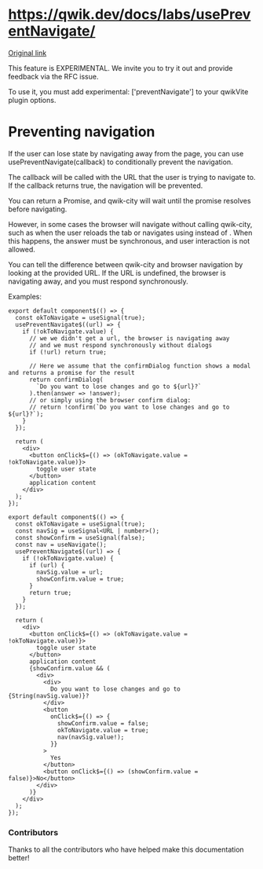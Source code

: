 # https://qwik.dev/docs/labs/usePreventNavigate/

[Original link](https://qwik.dev/docs/labs/usePreventNavigate/)

This feature is EXPERIMENTAL. We invite you to try it out and provide feedback via the RFC issue.

To use it, you must add experimental: ['preventNavigate'] to your qwikVite plugin options.

# Preventing navigation

If the user can lose state by navigating away from the page, you can use usePreventNavigate(callback) to conditionally prevent the navigation.

The callback will be called with the URL that the user is trying to navigate to. If the callback returns true, the navigation will be prevented.

You can return a Promise, and qwik-city will wait until the promise resolves before navigating.

However, in some cases the browser will navigate without calling qwik-city, such as when the user reloads the tab or navigates using <a/> instead of <Link />. When this happens, the answer must be synchronous, and user interaction is not allowed.

You can tell the difference between qwik-city and browser navigation by looking at the provided URL. If the URL is undefined, the browser is navigating away, and you must respond synchronously.

Examples:

```
export default component$(() => {
  const okToNavigate = useSignal(true);
  usePreventNavigate$((url) => {
    if (!okToNavigate.value) {
      // we we didn't get a url, the browser is navigating away
      // and we must respond synchronously without dialogs
      if (!url) return true;
 
      // Here we assume that the confirmDialog function shows a modal and returns a promise for the result
      return confirmDialog(
        `Do you want to lose changes and go to ${url}?`
      ).then(answer => !answer);
      // or simply using the browser confirm dialog:
      // return !confirm(`Do you want to lose changes and go to ${url}?`);
    }
  });
 
  return (
    <div>
      <button onClick$={() => (okToNavigate.value = !okToNavigate.value)}>
        toggle user state
      </button>
      application content
    </div>
  );
});
```

```
export default component$(() => {
  const okToNavigate = useSignal(true);
  const navSig = useSignal<URL | number>();
  const showConfirm = useSignal(false);
  const nav = useNavigate();
  usePreventNavigate$((url) => {
    if (!okToNavigate.value) {
      if (url) {
        navSig.value = url;
        showConfirm.value = true;
      }
      return true;
    }
  });
 
  return (
    <div>
      <button onClick$={() => (okToNavigate.value = !okToNavigate.value)}>
        toggle user state
      </button>
      application content
      {showConfirm.value && (
        <div>
          <div>
            Do you want to lose changes and go to {String(navSig.value)}?
          </div>
          <button
            onClick$={() => {
              showConfirm.value = false;
              okToNavigate.value = true;
              nav(navSig.value!);
            }}
          >
            Yes
          </button>
          <button onClick$={() => (showConfirm.value = false)}>No</button>
        </div>
      )}
    </div>
  );
});
```

### Contributors

Thanks to all the contributors who have helped make this documentation better!
